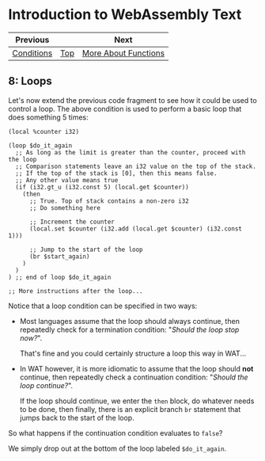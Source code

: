 # Introduction to WebAssembly Text
| Previous | | Next
|---|---|---
| [Conditions](../07/README.md) | [Top](../README.md) | [More About Functions](../09/README.md)

## 8: Loops

Let's now extend the previous code fragment to see how it could be used to control a loop.  The above condition is used to perform a basic loop that does something 5 times:

```wat
(local %counter i32)

(loop $do_it_again
  ;; As long as the limit is greater than the counter, proceed with the loop
  ;; Comparison statements leave an i32 value on the top of the stack.
  ;; If the top of the stack is [0], then this means false.
  ;; Any other value means true
  (if (i32.gt_u (i32.const 5) (local.get $counter))
    (then
      ;; True. Top of stack contains a non-zero i32
      ;; Do something here
      
      ;; Increment the counter
      (local.set $counter (i32.add (local.get $counter) (i32.const 1)))
      
      ;; Jump to the start of the loop
      (br $start_again)
    )
  )
) ;; end of loop $do_it_again

;; More instructions after the loop...
```

Notice that a loop condition can be specified in two ways:

* Most languages assume that the loop should always continue, then repeatedly check for a termination condition: "*Should the loop stop now?*".

   That's fine and you could certainly structure a loop this way in WAT...
   
* In WAT however, it is more idiomatic to assume that the loop should **not** continue, then repeatedly check a continuation condition: "*Should the loop continue?*".

   If the loop should continue, we enter the `then` block, do whatever needs to be done, then finally, there is an explicit branch `br` statement that jumps back to the start of the loop.

So what happens if the continuation condition evaluates to `false`?

We simply drop out at the bottom of the loop labeled `$do_it_again`.